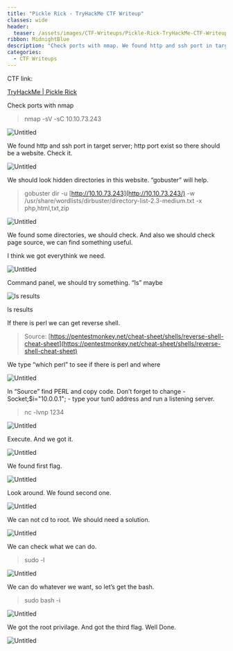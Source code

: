 ```yaml
---
title: "Pickle Rick - TryHackMe CTF Writeup"
classes: wide
header:
  teaser: /assets/images/CTF-Writeups/Pickle-Rick-TryHackMe-CTF-Writeup/logo.jpg
ribbon: MidnightBlue
description: "Check ports with nmap. We found http and ssh port in target server; http port exist so there should be a website..."
categories:
  - CTF Writeups
--- 
```


CTF link: 

[TryHackMe | Pickle Rick](https://tryhackme.com/room/picklerick)

Check ports with nmap 

> nmap -sV -sC 10.10.73.243
> 

![Untitled](/assets/images/CTF-Writeups/Pickle-Rick-TryHackMe-CTF-Writeup/Untitled.png)

We found http and ssh port in target server; http port exist so there should be a website. Check it.

![Untitled](/assets/images/CTF-Writeups/Pickle-Rick-TryHackMe-CTF-Writeup/Untitled%201.png)

We should look hidden directories in this website. “gobuster” will help. 

> gobuster dir -u [http://10.10.73.243](http://10.10.73.243/) -w /usr/share/wordlists/dirbuster/directory-list-2.3-medium.txt -x php,html,txt,zip
> 

![Untitled](/assets/images/CTF-Writeups/Pickle-Rick-TryHackMe-CTF-Writeup/Untitled%202.png)

We found some directories, we should check. And also we should check page source, we can find something useful.

I think we got everythink we need.

![Untitled](/assets/images/CTF-Writeups/Pickle-Rick-TryHackMe-CTF-Writeup/Untitled%203.png)

Command panel, we should try something. “ls” maybe

![ls results](Pickle%20Rick%20-%20TryHackMe%20CTF%20Writeup%200dcb24eef32e4a829016576bd46f4ab6/Untitled%204.png)

ls results

If there is perl we can get reverse shell.

> Source: [https://pentestmonkey.net/cheat-sheet/shells/reverse-shell-cheat-sheet](https://pentestmonkey.net/cheat-sheet/shells/reverse-shell-cheat-sheet)
> 

We type “which perl” to see if there is perl and where

![Untitled](/assets/images/CTF-Writeups/Pickle-Rick-TryHackMe-CTF-Writeup/Untitled%205.png)

In “Source” find PERL and copy code. Don’t forget to change  - Socket;$i="10.0.0.1"; - type your tun0 address and run a listening server.

> nc -lvnp 1234
> 

![Untitled](/assets/images/CTF-Writeups/Pickle-Rick-TryHackMe-CTF-Writeup/Untitled%206.png)

Execute. And we got it.

![Untitled](/assets/images/CTF-Writeups/Pickle-Rick-TryHackMe-CTF-Writeup/Untitled%207.png)

We found first flag.

![Untitled](/assets/images/CTF-Writeups/Pickle-Rick-TryHackMe-CTF-Writeup/Untitled%208.png)

Look around. We found second one.

![Untitled](/assets/images/CTF-Writeups/Pickle-Rick-TryHackMe-CTF-Writeup/Untitled%209.png)

We can not cd to root. We should need a solution.

![Untitled](/assets/images/CTF-Writeups/Pickle-Rick-TryHackMe-CTF-Writeup/Untitled%2010.png)

We can check what we can do.

> sudo -l
> 

![Untitled](/assets/images/CTF-Writeups/Pickle-Rick-TryHackMe-CTF-Writeup/Untitled%2011.png)

We can do whatever we want, so let’s get the bash.

> sudo bash -i
> 

![Untitled](/assets/images/CTF-Writeups/Pickle-Rick-TryHackMe-CTF-Writeup/Untitled%2012.png)

We got the root privilage. And got the third flag. Well Done.

![Untitled](/assets/images/CTF-Writeups/Pickle-Rick-TryHackMe-CTF-Writeup/Untitled%2013.png)